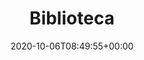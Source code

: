 ---
title: "Biblioteca"
description: "CAE"
lead: "Biblioteca del CAE"
date: 2020-10-06T08:49:55+00:00
lastmod: 2020-10-06T08:49:55+00:00
draft: false
images: []
---